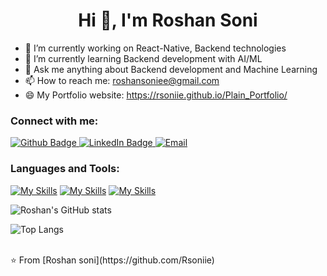  <h1 align="center">Hi 👋, I'm Roshan Soni</h1>

- 🔭 I’m currently working on React-Native, Backend technologies
- 🌱 I’m currently learning Backend development with AI/ML
- 💬 Ask me anything about Backend development and Machine Learning
- 📫 How to reach me: roshansoniee@gmail.com
- 😄 My Portfolio website: https://rsoniie.github.io/Plain_Portfolio/
  
### Connect with me:
<div id="badges">
  <a href="https://github.com/Rsoniie">
    <img src="https://img.shields.io/badge/Github-white?style=for-the-badge&logo=Github&logoColor=black" alt="Github Badge"/>
  </a>
    <a href="https://www.linkedin.com/in/roshansoniee/">
    <img src="https://img.shields.io/badge/LinkedIn-blue?style=for-the-badge&logo=LinkedIn&logoColor=black" alt="LinkedIn Badge"/>
  </a>
     <a href="roshansoniee@gmail.com">
    <img src="https://img.shields.io/badge/E-mail-orange?style=for-the-badge&logo=Email&logoColor=black" alt="Email"/>
  </a>
</div>

### Languages and Tools:
[![My Skills](https://skillicons.dev/icons?i=c,cpp,js,py,mongodb,firebase,github,git)](https://skillicons.dev)
[![My Skills](https://skillicons.dev/icons?i=postman,express,react)](https://skillicons.dev)
[![My Skills](https://skillicons.dev/icons?i=mysql,nodejs,npm,opencv,sklearn,yarn,figma,bootstrap,css)](https://skillicons.dev)

![Roshan's GitHub stats](https://github-readme-stats.vercel.app/api?username=Rsoniie&show_icons=true&theme=dark)

![Top Langs](https://github-readme-stats.vercel.app/api/top-langs/?username=Rsoniie&theme=dark)


<br>
⭐️ From [Roshan soni](https://github.com/Rsoniie)
